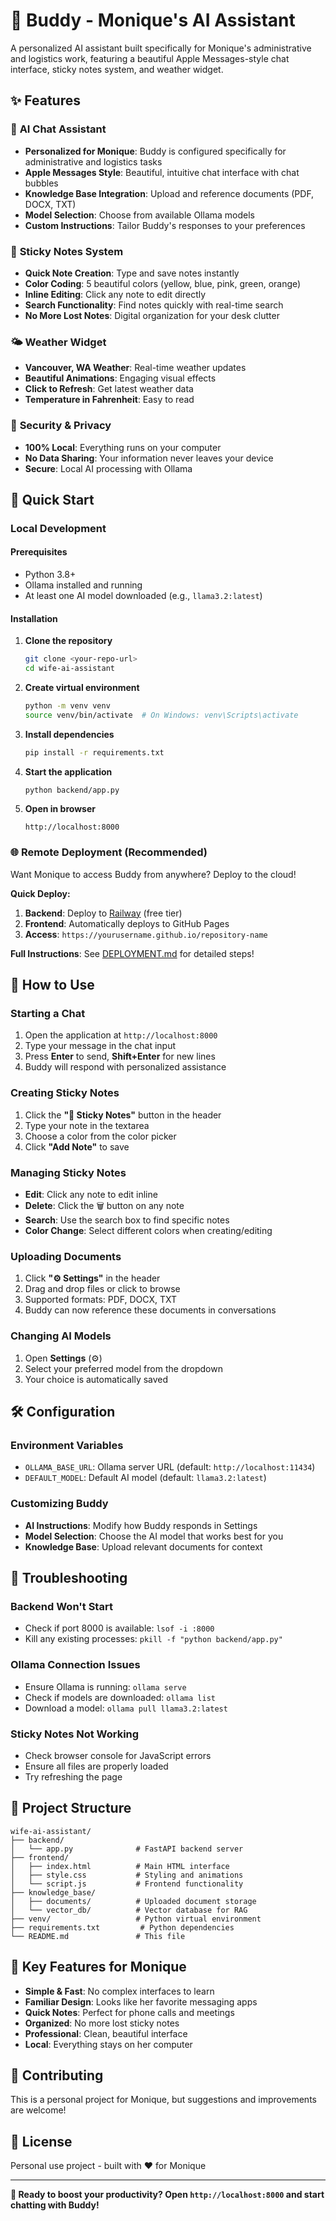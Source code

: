# 🚀 Buddy - Monique's AI Assistant

A personalized AI assistant built specifically for Monique's administrative and logistics work, featuring a beautiful Apple Messages-style chat interface, sticky notes system, and weather widget.

## ✨ Features

### 🤖 **AI Chat Assistant**
- **Personalized for Monique**: Buddy is configured specifically for administrative and logistics tasks
- **Apple Messages Style**: Beautiful, intuitive chat interface with chat bubbles
- **Knowledge Base Integration**: Upload and reference documents (PDF, DOCX, TXT)
- **Model Selection**: Choose from available Ollama models
- **Custom Instructions**: Tailor Buddy's responses to your preferences

### 📝 **Sticky Notes System**
- **Quick Note Creation**: Type and save notes instantly
- **Color Coding**: 5 beautiful colors (yellow, blue, pink, green, orange)
- **Inline Editing**: Click any note to edit directly
- **Search Functionality**: Find notes quickly with real-time search
- **No More Lost Notes**: Digital organization for your desk clutter

### 🌤️ **Weather Widget**
- **Vancouver, WA Weather**: Real-time weather updates
- **Beautiful Animations**: Engaging visual effects
- **Click to Refresh**: Get latest weather data
- **Temperature in Fahrenheit**: Easy to read

### 🔐 **Security & Privacy**
- **100% Local**: Everything runs on your computer
- **No Data Sharing**: Your information never leaves your device
- **Secure**: Local AI processing with Ollama

## 🚀 Quick Start

### **Local Development**

#### Prerequisites
- Python 3.8+
- Ollama installed and running
- At least one AI model downloaded (e.g., `llama3.2:latest`)

#### Installation

1. **Clone the repository**
   ```bash
   git clone <your-repo-url>
   cd wife-ai-assistant
   ```

2. **Create virtual environment**
   ```bash
   python -m venv venv
   source venv/bin/activate  # On Windows: venv\Scripts\activate
   ```

3. **Install dependencies**
   ```bash
   pip install -r requirements.txt
   ```

4. **Start the application**
   ```bash
   python backend/app.py
   ```

5. **Open in browser**
   ```
   http://localhost:8000
   ```

### **🌐 Remote Deployment (Recommended)**

Want Monique to access Buddy from anywhere? Deploy to the cloud!

**Quick Deploy:**
1. **Backend**: Deploy to [Railway](https://railway.app) (free tier)
2. **Frontend**: Automatically deploys to GitHub Pages
3. **Access**: `https://yourusername.github.io/repository-name`

**Full Instructions**: See [DEPLOYMENT.md](DEPLOYMENT.md) for detailed steps!

## 📖 How to Use

### **Starting a Chat**
1. Open the application at `http://localhost:8000`
2. Type your message in the chat input
3. Press **Enter** to send, **Shift+Enter** for new lines
4. Buddy will respond with personalized assistance

### **Creating Sticky Notes**
1. Click the **"📝 Sticky Notes"** button in the header
2. Type your note in the textarea
3. Choose a color from the color picker
4. Click **"Add Note"** to save

### **Managing Sticky Notes**
- **Edit**: Click any note to edit inline
- **Delete**: Click the 🗑️ button on any note
- **Search**: Use the search box to find specific notes
- **Color Change**: Select different colors when creating/editing

### **Uploading Documents**
1. Click **"⚙️ Settings"** in the header
2. Drag and drop files or click to browse
3. Supported formats: PDF, DOCX, TXT
4. Buddy can now reference these documents in conversations

### **Changing AI Models**
1. Open **Settings** (⚙️)
2. Select your preferred model from the dropdown
3. Your choice is automatically saved

## 🛠️ Configuration

### **Environment Variables**
- `OLLAMA_BASE_URL`: Ollama server URL (default: `http://localhost:11434`)
- `DEFAULT_MODEL`: Default AI model (default: `llama3.2:latest`)

### **Customizing Buddy**
- **AI Instructions**: Modify how Buddy responds in Settings
- **Model Selection**: Choose the AI model that works best for you
- **Knowledge Base**: Upload relevant documents for context

## 🔧 Troubleshooting

### **Backend Won't Start**
- Check if port 8000 is available: `lsof -i :8000`
- Kill any existing processes: `pkill -f "python backend/app.py"`

### **Ollama Connection Issues**
- Ensure Ollama is running: `ollama serve`
- Check if models are downloaded: `ollama list`
- Download a model: `ollama pull llama3.2:latest`

### **Sticky Notes Not Working**
- Check browser console for JavaScript errors
- Ensure all files are properly loaded
- Try refreshing the page

## 📁 Project Structure

```
wife-ai-assistant/
├── backend/
│   └── app.py              # FastAPI backend server
├── frontend/
│   ├── index.html          # Main HTML interface
│   ├── style.css           # Styling and animations
│   └── script.js           # Frontend functionality
├── knowledge_base/
│   ├── documents/          # Uploaded document storage
│   └── vector_db/          # Vector database for RAG
├── venv/                   # Python virtual environment
├── requirements.txt         # Python dependencies
└── README.md               # This file
```

## 🌟 Key Features for Monique

- **Simple & Fast**: No complex interfaces to learn
- **Familiar Design**: Looks like her favorite messaging apps
- **Quick Notes**: Perfect for phone calls and meetings
- **Organized**: No more lost sticky notes
- **Professional**: Clean, beautiful interface
- **Local**: Everything stays on her computer

## 🤝 Contributing

This is a personal project for Monique, but suggestions and improvements are welcome!

## 📄 License

Personal use project - built with ❤️ for Monique

---

**🎯 Ready to boost your productivity? Open `http://localhost:8000` and start chatting with Buddy!**